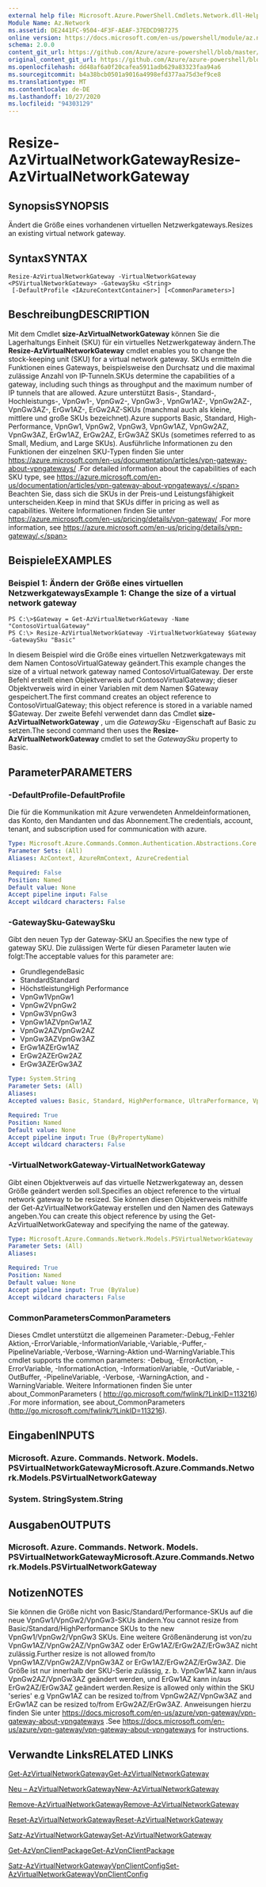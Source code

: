 ```yaml
---
external help file: Microsoft.Azure.PowerShell.Cmdlets.Network.dll-Help.xml
Module Name: Az.Network
ms.assetid: DE2441FC-9504-4F3F-AEAF-37EDCD9B7275
online version: https://docs.microsoft.com/en-us/powershell/module/az.network/resize-azvirtualnetworkgateway
schema: 2.0.0
content_git_url: https://github.com/Azure/azure-powershell/blob/master/src/Network/Network/help/Resize-AzVirtualNetworkGateway.md
original_content_git_url: https://github.com/Azure/azure-powershell/blob/master/src/Network/Network/help/Resize-AzVirtualNetworkGateway.md
ms.openlocfilehash: dd48af6a0f20cafea5911adb629a83323faa94a6
ms.sourcegitcommit: b4a38bcb0501a9016a4998efd377aa75d3ef9ce8
ms.translationtype: MT
ms.contentlocale: de-DE
ms.lasthandoff: 10/27/2020
ms.locfileid: "94303129"
---
```

# <span data-ttu-id="75a19-101">Resize-AzVirtualNetworkGateway</span><span class="sxs-lookup"><span data-stu-id="75a19-101">Resize-AzVirtualNetworkGateway</span></span>

## <span data-ttu-id="75a19-102">Synopsis</span><span class="sxs-lookup"><span data-stu-id="75a19-102">SYNOPSIS</span></span>
<span data-ttu-id="75a19-103">Ändert die Größe eines vorhandenen virtuellen Netzwerkgateways.</span><span class="sxs-lookup"><span data-stu-id="75a19-103">Resizes an existing virtual network gateway.</span></span>

## <span data-ttu-id="75a19-104">Syntax</span><span class="sxs-lookup"><span data-stu-id="75a19-104">SYNTAX</span></span>

```
Resize-AzVirtualNetworkGateway -VirtualNetworkGateway <PSVirtualNetworkGateway> -GatewaySku <String>
 [-DefaultProfile <IAzureContextContainer>] [<CommonParameters>]
```

## <span data-ttu-id="75a19-105">Beschreibung</span><span class="sxs-lookup"><span data-stu-id="75a19-105">DESCRIPTION</span></span>
<span data-ttu-id="75a19-106">Mit dem Cmdlet **size-AzVirtualNetworkGateway** können Sie die Lagerhaltungs Einheit (SKU) für ein virtuelles Netzwerkgateway ändern.</span><span class="sxs-lookup"><span data-stu-id="75a19-106">The **Resize-AzVirtualNetworkGateway** cmdlet enables you to change the stock-keeping unit (SKU) for a virtual network gateway.</span></span>
<span data-ttu-id="75a19-107">SKUs ermitteln die Funktionen eines Gateways, beispielsweise den Durchsatz und die maximal zulässige Anzahl von IP-Tunneln.</span><span class="sxs-lookup"><span data-stu-id="75a19-107">SKUs determine the capabilities of a gateway, including such things as throughput and the maximum number of IP tunnels that are allowed.</span></span>
<span data-ttu-id="75a19-108">Azure unterstützt Basis-, Standard-, Hochleistungs-, VpnGw1-, VpnGw2-, VpnGw3-, VpnGw1AZ-, VpnGw2AZ-, VpnGw3AZ-, ErGw1AZ-, ErGw2AZ-SKUs (manchmal auch als kleine, mittlere und große SKUs bezeichnet).</span><span class="sxs-lookup"><span data-stu-id="75a19-108">Azure supports Basic, Standard, High-Performance, VpnGw1, VpnGw2, VpnGw3, VpnGw1AZ, VpnGw2AZ, VpnGw3AZ, ErGw1AZ, ErGw2AZ, ErGw3AZ SKUs (sometimes referred to as Small, Medium, and Large SKUs).</span></span>
<span data-ttu-id="75a19-109">Ausführliche Informationen zu den Funktionen der einzelnen SKU-Typen finden Sie unter https://azure.microsoft.com/en-us/documentation/articles/vpn-gateway-about-vpngateways/ .</span><span class="sxs-lookup"><span data-stu-id="75a19-109">For detailed information about the capabilities of each SKU type, see https://azure.microsoft.com/en-us/documentation/articles/vpn-gateway-about-vpngateways/.</span></span>
<span data-ttu-id="75a19-110">Beachten Sie, dass sich die SKUs in der Preis-und Leistungsfähigkeit unterscheiden.</span><span class="sxs-lookup"><span data-stu-id="75a19-110">Keep in mind that SKUs differ in pricing as well as capabilities.</span></span>
<span data-ttu-id="75a19-111">Weitere Informationen finden Sie unter https://azure.microsoft.com/en-us/pricing/details/vpn-gateway/ .</span><span class="sxs-lookup"><span data-stu-id="75a19-111">For more information, see https://azure.microsoft.com/en-us/pricing/details/vpn-gateway/.</span></span>

## <span data-ttu-id="75a19-112">Beispiele</span><span class="sxs-lookup"><span data-stu-id="75a19-112">EXAMPLES</span></span>

### <span data-ttu-id="75a19-113">Beispiel 1: Ändern der Größe eines virtuellen Netzwerkgateways</span><span class="sxs-lookup"><span data-stu-id="75a19-113">Example 1: Change the size of a virtual network gateway</span></span>
```
PS C:\>$Gateway = Get-AzVirtualNetworkGateway -Name "ContosoVirtualGateway"
PS C:\> Resize-AzVirtualNetworkGateway -VirtualNetworkGateway $Gateway -GatewaySku "Basic"
```

<span data-ttu-id="75a19-114">In diesem Beispiel wird die Größe eines virtuellen Netzwerkgateways mit dem Namen ContosoVirtualGateway geändert.</span><span class="sxs-lookup"><span data-stu-id="75a19-114">This example changes the size of a virtual network gateway named ContosoVirtualGateway.</span></span>
<span data-ttu-id="75a19-115">Der erste Befehl erstellt einen Objektverweis auf ContosoVirtualGateway; dieser Objektverweis wird in einer Variablen mit dem Namen $Gateway gespeichert.</span><span class="sxs-lookup"><span data-stu-id="75a19-115">The first command creates an object reference to ContosoVirtualGateway; this object reference is stored in a variable named $Gateway.</span></span>
<span data-ttu-id="75a19-116">Der zweite Befehl verwendet dann das Cmdlet **size-AzVirtualNetworkGateway** , um die *GatewaySku* -Eigenschaft auf Basic zu setzen.</span><span class="sxs-lookup"><span data-stu-id="75a19-116">The second command then uses the **Resize-AzVirtualNetworkGateway** cmdlet to set the *GatewaySku* property to Basic.</span></span>

## <span data-ttu-id="75a19-117">Parameter</span><span class="sxs-lookup"><span data-stu-id="75a19-117">PARAMETERS</span></span>

### <span data-ttu-id="75a19-118">-DefaultProfile</span><span class="sxs-lookup"><span data-stu-id="75a19-118">-DefaultProfile</span></span>
<span data-ttu-id="75a19-119">Die für die Kommunikation mit Azure verwendeten Anmeldeinformationen, das Konto, den Mandanten und das Abonnement.</span><span class="sxs-lookup"><span data-stu-id="75a19-119">The credentials, account, tenant, and subscription used for communication with azure.</span></span>

```yaml
Type: Microsoft.Azure.Commands.Common.Authentication.Abstractions.Core.IAzureContextContainer
Parameter Sets: (All)
Aliases: AzContext, AzureRmContext, AzureCredential

Required: False
Position: Named
Default value: None
Accept pipeline input: False
Accept wildcard characters: False
```

### <span data-ttu-id="75a19-120">-GatewaySku</span><span class="sxs-lookup"><span data-stu-id="75a19-120">-GatewaySku</span></span>
<span data-ttu-id="75a19-121">Gibt den neuen Typ der Gateway-SKU an.</span><span class="sxs-lookup"><span data-stu-id="75a19-121">Specifies the new type of gateway SKU.</span></span>
<span data-ttu-id="75a19-122">Die zulässigen Werte für diesen Parameter lauten wie folgt:</span><span class="sxs-lookup"><span data-stu-id="75a19-122">The acceptable values for this parameter are:</span></span>
- <span data-ttu-id="75a19-123">Grundlegende</span><span class="sxs-lookup"><span data-stu-id="75a19-123">Basic</span></span>
- <span data-ttu-id="75a19-124">Standard</span><span class="sxs-lookup"><span data-stu-id="75a19-124">Standard</span></span>
- <span data-ttu-id="75a19-125">Höchstleistung</span><span class="sxs-lookup"><span data-stu-id="75a19-125">High Performance</span></span>
- <span data-ttu-id="75a19-126">VpnGw1</span><span class="sxs-lookup"><span data-stu-id="75a19-126">VpnGw1</span></span>
- <span data-ttu-id="75a19-127">VpnGw2</span><span class="sxs-lookup"><span data-stu-id="75a19-127">VpnGw2</span></span>
- <span data-ttu-id="75a19-128">VpnGw3</span><span class="sxs-lookup"><span data-stu-id="75a19-128">VpnGw3</span></span>
- <span data-ttu-id="75a19-129">VpnGw1AZ</span><span class="sxs-lookup"><span data-stu-id="75a19-129">VpnGw1AZ</span></span> 
- <span data-ttu-id="75a19-130">VpnGw2AZ</span><span class="sxs-lookup"><span data-stu-id="75a19-130">VpnGw2AZ</span></span> 
- <span data-ttu-id="75a19-131">VpnGw3AZ</span><span class="sxs-lookup"><span data-stu-id="75a19-131">VpnGw3AZ</span></span> 
- <span data-ttu-id="75a19-132">ErGw1AZ</span><span class="sxs-lookup"><span data-stu-id="75a19-132">ErGw1AZ</span></span> 
- <span data-ttu-id="75a19-133">ErGw2AZ</span><span class="sxs-lookup"><span data-stu-id="75a19-133">ErGw2AZ</span></span> 
- <span data-ttu-id="75a19-134">ErGw3AZ</span><span class="sxs-lookup"><span data-stu-id="75a19-134">ErGw3AZ</span></span> 

```yaml
Type: System.String
Parameter Sets: (All)
Aliases:
Accepted values: Basic, Standard, HighPerformance, UltraPerformance, VpnGw1, VpnGw2, VpnGw3, VpnGw1AZ, VpnGw2AZ, VpnGw3AZ, ErGw1AZ, ErGw2AZ, ErGw3AZ

Required: True
Position: Named
Default value: None
Accept pipeline input: True (ByPropertyName)
Accept wildcard characters: False
```

### <span data-ttu-id="75a19-135">-VirtualNetworkGateway</span><span class="sxs-lookup"><span data-stu-id="75a19-135">-VirtualNetworkGateway</span></span>
<span data-ttu-id="75a19-136">Gibt einen Objektverweis auf das virtuelle Netzwerkgateway an, dessen Größe geändert werden soll.</span><span class="sxs-lookup"><span data-stu-id="75a19-136">Specifies an object reference to the virtual network gateway to be resized.</span></span>
<span data-ttu-id="75a19-137">Sie können diesen Objektverweis mithilfe der Get-AzVirtualNetworkGateway erstellen und den Namen des Gateways angeben.</span><span class="sxs-lookup"><span data-stu-id="75a19-137">You can create this object reference by using the Get-AzVirtualNetworkGateway and specifying the name of the gateway.</span></span>

```yaml
Type: Microsoft.Azure.Commands.Network.Models.PSVirtualNetworkGateway
Parameter Sets: (All)
Aliases:

Required: True
Position: Named
Default value: None
Accept pipeline input: True (ByValue)
Accept wildcard characters: False
```

### <span data-ttu-id="75a19-138">CommonParameters</span><span class="sxs-lookup"><span data-stu-id="75a19-138">CommonParameters</span></span>
<span data-ttu-id="75a19-139">Dieses Cmdlet unterstützt die allgemeinen Parameter:-Debug,-Fehler Aktion,-ErrorVariable,-InformationVariable,-Variable,-Puffer,-PipelineVariable,-Verbose,-Warning-Aktion und-WarningVariable.</span><span class="sxs-lookup"><span data-stu-id="75a19-139">This cmdlet supports the common parameters: -Debug, -ErrorAction, -ErrorVariable, -InformationAction, -InformationVariable, -OutVariable, -OutBuffer, -PipelineVariable, -Verbose, -WarningAction, and -WarningVariable.</span></span> <span data-ttu-id="75a19-140">Weitere Informationen finden Sie unter about_CommonParameters ( http://go.microsoft.com/fwlink/?LinkID=113216) .</span><span class="sxs-lookup"><span data-stu-id="75a19-140">For more information, see about_CommonParameters (http://go.microsoft.com/fwlink/?LinkID=113216).</span></span>

## <span data-ttu-id="75a19-141">Eingaben</span><span class="sxs-lookup"><span data-stu-id="75a19-141">INPUTS</span></span>

### <span data-ttu-id="75a19-142">Microsoft. Azure. Commands. Network. Models. PSVirtualNetworkGateway</span><span class="sxs-lookup"><span data-stu-id="75a19-142">Microsoft.Azure.Commands.Network.Models.PSVirtualNetworkGateway</span></span>

### <span data-ttu-id="75a19-143">System. String</span><span class="sxs-lookup"><span data-stu-id="75a19-143">System.String</span></span>

## <span data-ttu-id="75a19-144">Ausgaben</span><span class="sxs-lookup"><span data-stu-id="75a19-144">OUTPUTS</span></span>

### <span data-ttu-id="75a19-145">Microsoft. Azure. Commands. Network. Models. PSVirtualNetworkGateway</span><span class="sxs-lookup"><span data-stu-id="75a19-145">Microsoft.Azure.Commands.Network.Models.PSVirtualNetworkGateway</span></span>

## <span data-ttu-id="75a19-146">Notizen</span><span class="sxs-lookup"><span data-stu-id="75a19-146">NOTES</span></span>
<span data-ttu-id="75a19-147">Sie können die Größe nicht von Basic/Standard/Performance-SKUs auf die neue VpnGw1/VpnGw2/VpnGw3-SKUs ändern.</span><span class="sxs-lookup"><span data-stu-id="75a19-147">You cannot resize from Basic/Standard/HighPerformance SKUs to the new VpnGw1/VpnGw2/VpnGw3 SKUs.</span></span> <span data-ttu-id="75a19-148">Eine weitere Größenänderung ist von/zu VpnGw1AZ/VpnGw2AZ/VpnGw3AZ oder ErGw1AZ/ErGw2AZ/ErGw3AZ nicht zulässig.</span><span class="sxs-lookup"><span data-stu-id="75a19-148">Further resize is not allowed from/to VpnGw1AZ/VpnGw2AZ/VpnGw3AZ or ErGw1AZ/ErGw2AZ/ErGw3AZ.</span></span> <span data-ttu-id="75a19-149">Die Größe ist nur innerhalb der SKU-Serie zulässig, z. b. VpnGw1AZ kann in/aus VpnGw2AZ/VpnGw3AZ geändert werden, und ErGw1AZ kann in/aus ErGw2AZ/ErGw3AZ geändert werden.</span><span class="sxs-lookup"><span data-stu-id="75a19-149">Resize is allowed only within the SKU 'series' e.g VpnGw1AZ can be resized to/from VpnGw2AZ/VpnGw3AZ and ErGw1AZ can be resized to/from ErGw2AZ/ErGw3AZ.</span></span> <span data-ttu-id="75a19-150">Anweisungen hierzu finden Sie unter https://docs.microsoft.com/en-us/azure/vpn-gateway/vpn-gateway-about-vpngateways .</span><span class="sxs-lookup"><span data-stu-id="75a19-150">See https://docs.microsoft.com/en-us/azure/vpn-gateway/vpn-gateway-about-vpngateways for instructions.</span></span>

## <span data-ttu-id="75a19-151">Verwandte Links</span><span class="sxs-lookup"><span data-stu-id="75a19-151">RELATED LINKS</span></span>

[<span data-ttu-id="75a19-152">Get-AzVirtualNetworkGateway</span><span class="sxs-lookup"><span data-stu-id="75a19-152">Get-AzVirtualNetworkGateway</span></span>](./Get-AzVirtualNetworkGateway.md)

[<span data-ttu-id="75a19-153">Neu – AzVirtualNetworkGateway</span><span class="sxs-lookup"><span data-stu-id="75a19-153">New-AzVirtualNetworkGateway</span></span>](./New-AzVirtualNetworkGateway.md)

[<span data-ttu-id="75a19-154">Remove-AzVirtualNetworkGateway</span><span class="sxs-lookup"><span data-stu-id="75a19-154">Remove-AzVirtualNetworkGateway</span></span>](./Remove-AzVirtualNetworkGateway.md)

[<span data-ttu-id="75a19-155">Reset-AzVirtualNetworkGateway</span><span class="sxs-lookup"><span data-stu-id="75a19-155">Reset-AzVirtualNetworkGateway</span></span>](./Reset-AzVirtualNetworkGateway.md)

[<span data-ttu-id="75a19-156">Satz-AzVirtualNetworkGateway</span><span class="sxs-lookup"><span data-stu-id="75a19-156">Set-AzVirtualNetworkGateway</span></span>](./Set-AzVirtualNetworkGateway.md)

[<span data-ttu-id="75a19-157">Get-AzVpnClientPackage</span><span class="sxs-lookup"><span data-stu-id="75a19-157">Get-AzVpnClientPackage</span></span>](./Get-AzVpnClientPackage.md)

[<span data-ttu-id="75a19-158">Satz-AzVirtualNetworkGatewayVpnClientConfig</span><span class="sxs-lookup"><span data-stu-id="75a19-158">Set-AzVirtualNetworkGatewayVpnClientConfig</span></span>](./Set-AzVirtualNetworkGatewayVpnClientConfig.md)
